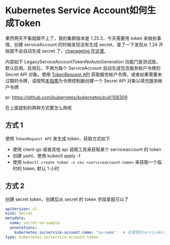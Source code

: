 # Kubernetes Service Account如何生成Token

果然两天不看就跟不上了，我的集群版本是 1.25.3，今天需要用 token 来做些事情，创建 serviceAccount 的时候发现没有生成 secret，查了一下发现从 1.24 开始就不会自动生成 secret 了，[chanagelog 在这里.](https://github.com/kubernetes/kubernetes/blob/master/CHANGELOG/CHANGELOG-1.24.md#urgent-upgrade-notes)

内容如下 LegacyServiceAccountTokenNoAutoGeneration 功能门是测试版，默认启用。启用后，不再为每个 ServiceAccount 自动生成包含服务帐户令牌的 Secret API 对象。使用 [TokenRequest API](https://kubernetes.io/zh-cn/docs/reference/kubernetes-api/authentication-resources/token-request-v1/) 获取服务帐户令牌，或者如果需要未过期的令牌，请按照[本指南](https://kubernetes.io/docs/concepts/configuration/secret/#service-account-token-secrets)为令牌控制器创建一个 Secret API 对象以填充服务帐户令牌

pr: https://github.com/kubernetes/kubernetes/pull/108309

在上面提到的两种方式要怎么用呢

## 方式 1 

使用 `TokenRequest API` 来生成 token，获取方式如下

- 使用 client-go 或者其他 api 调用工具来获取某个 serviceaccount 的 token
-  创建 yaml，使用 kubectl apply -f
-  使用 `kubectl create token -n xxx <serviceaccount-name>` 来获取一个临时的 token, 默认 1 小时

## 方式 2 

创建 secret token，创建后从 secret 的 token 字段拿就可以了

```yaml
apiVersion: v1
kind: Secret
metadata:
  name: secret-sa-sample
  annotations:
    kubernetes.io/service-account.name: "sa-name"   # 这里填写serviceAccountName
type: kubernetes.io/service-account-token
```

